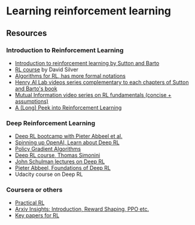 # Learning reinforcement learning

## Resources
### Introduction to Reinforcement Learning
* [Introduction to reinforcement learning by Sutton and Barto](http://incompleteideas.net/book/the-book.html)
* [RL course](https://youtube.com/playlist?list=PLqYmG7hTraZBiG_XpjnPrSNw-1XQaM_gB) by David Silver
* [Algorithms for RL, has more formal notations](https://sites.ualberta.ca/~szepesva/papers/RLAlgsInMDPs.pdf)
* [Henry AI Lab videos series complementary to each chapters of Sutton and Barto's book](https://www.youtube.com/watch?v=4SLGEq_HZxk&list=PLnn6VZp3hqNvRrdnMOVtgV64F_O-61C1D)
* [Mutual Information video series on RL fundamentals (concise + assumptions)](https://youtube.com/playlist?list=PLzvYlJMoZ02Dxtwe-MmH4nOB5jYlMGBjr)
* [A (Long) Peek into Reinforcement Learning](https://lilianweng.github.io/posts/2018-02-19-rl-overview/)
 
### Deep Reinforcement Learning
* [Deep RL bootcamp with Pieter Abbeel et al.](https://sites.google.com/view/deep-rl-bootcamp/lectures)
* [Spinning up OpenAI, Learn about Deep RL](https://spinningup.openai.com/en/latest/)
* [Policy Gradient Algorithms](https://lilianweng.github.io/lil-log/2018/04/08/policy-gradient-algorithms.html)
* [Deep RL course, Thomas Simonini](https://simoninithomas.github.io/deep-rl-course/)
* [John Schulman lectures on Deep RL](https://www.youtube.com/channel/UCBOEQxX6zdihFB3VxxJdgHg/videos)
* [Pieter Abbeel, Foundations of Deep RL](https://www.youtube.com/watch?v=2GwBez0D20A&list=PLwRJQ4m4UJjNymuBM9RdmB3Z9N5-0IlY0)
* Udacity course on Deep RL

### Coursera or others
* [Practical RL](https://github.com/yandexdataschool/Practical_RL)
* [Arxiv Insights: Introduction, Reward Shaping, PPO etc.](https://www.youtube.com/c/ArxivInsights)
* [Key papers for RL](https://spinningup.openai.com/en/latest/spinningup/keypapers.html)


